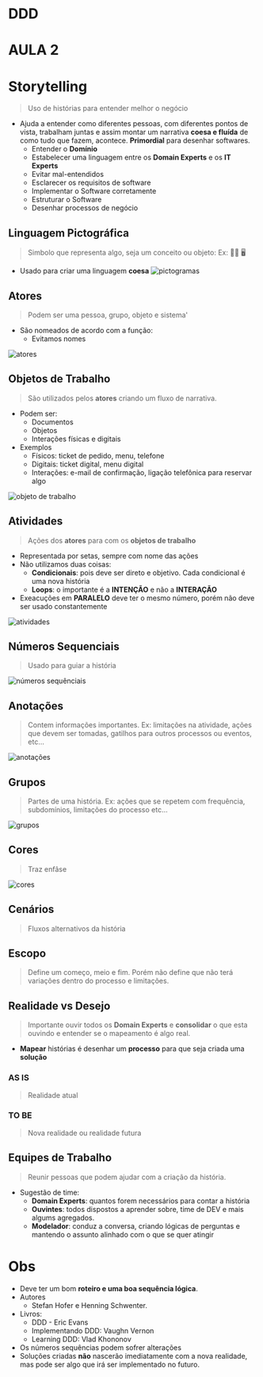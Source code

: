 # DDD
# AULA 2

# Storytelling
> Uso de histórias para entender melhor o negócio
-  Ajuda a entender como diferentes  pessoas, com diferentes pontos de vista, trabalham juntas  e assim montar um narrativa **coesa e fluída**  de como tudo que fazem, acontece. **Primordial** para desenhar softwares.
   - Entender o **Domínio**
   - Estabelecer uma linguagem entre os **Domain Experts** e os **IT Experts**
   - Evitar mal-entendidos
   - Esclarecer os requisitos de software
   - Implementar o Software corretamente
   - Estruturar o Software
   - Desenhar processos de negócio



## Linguagem Pictográfica
> Simbolo que representa algo, seja um conceito ou objeto: Ex: 🧑‍🔧 🖥
- Usado para criar uma linguagem **coesa**
![pictogramas](assets/pictograma.jpg)

## Atores
> Podem ser uma pessoa, grupo, objeto e sistema'
- São nomeados de acordo com a função:
  - Evitamos nomes

![atores](assets/atores.jpg)


## Objetos de Trabalho
> São utilizados pelos **atores** criando um fluxo de narrativa.
- Podem ser:
  - Documentos
  - Objetos
  - Interações físicas e digitais
- Exemplos
  - Físicos: ticket de pedido, menu, telefone
  - Digitais: ticket digital, menu digital
  - Interações: e-mail de confirmação, ligação telefônica para reservar algo

![objeto de trabalho](assets/objeto%20de%20trabalho.jpg)


## Atividades
> Ações dos **atores** para com os **objetos de trabalho**
- Representada por setas, sempre com nome das ações
- Não utilizamos duas coisas:
  - **Condicionais**: pois deve ser direto e objetivo. Cada condicional é uma nova história
  - **Loops**: o importante é a **INTENÇÃO** e não a **INTERAÇÃO**
- Exeacuções em **PARALELO** deve ter o mesmo número, porém não deve ser usado constantemente

![atividades](assets/atividades.jpg)

## Números Sequenciais
> Usado para guiar a história

![números sequênciais](assets/numeros%20sequenciais.jpg)

## Anotações
> Contem informações importantes. Ex: limitações na atividade, ações que devem ser tomadas, gatilhos para outros processos ou eventos, etc...

![anotações](assets/anotacoes.jpg)

## Grupos
> Partes de uma história. Ex: ações que se repetem com frequência, subdomínios, limitações do processo etc...

![grupos](assets/grupos.jpg)

## Cores
> Traz enfâse

![cores](assets/cores.jpg)

## Cenários
> Fluxos alternativos da história

## Escopo
> Define um começo, meio e fim. Porém não define que não terá variações dentro do processo e limitações.


## Realidade vs Desejo
> Importante ouvir todos os **Domain Experts** e **consolidar** o que esta ouvindo e entender se o mapeamento é algo real.
- **Mapear** histórias é desenhar um **processo** para que seja criada uma **solução**

### AS IS 
> Realidade atual

### TO BE
> Nova realidade ou realidade futura

## Equipes de Trabalho
> Reunir pessoas que podem ajudar com a criação da história.
- Sugestão de time:
  - **Domain Experts**: quantos forem necessários para contar a história
  - **Ouvintes**: todos dispostos a aprender sobre, time de DEV e mais algums agregados.
  - **Modelador**: conduz a conversa, criando lógicas de perguntas e mantendo o assunto alinhado com o que se quer atingir 

# Obs
- Deve ter um bom **roteiro e uma boa sequência lógica**.
- Autores
  - Stefan Hofer e Henning Schwenter.
- Livros:
  - DDD - Eric Evans
  - Implementando DDD: Vaughn Vernon
  - Learning DDD: Vlad Khononov
- Os números sequências podem sofrer alterações
- Soluções criadas **não** nascerão imediatamente com a nova realidade, mas pode ser algo que irá ser implementado no futuro.